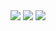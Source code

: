 <img src="https://img.shields.io/github/repo-size/brunoiscool2/brunoiscool2.github.io?style=for-the-badge&labelColor=%23000000&color=%231c1c1c">
<img src="https://img.shields.io/github/repo-size/Edward358-AI/HTML5-games?style=for-the-badge&labelColor=%23000000&color=%231c1c1c">
<img src="https://img.shields.io/github/repo-size/brunoiscool2/games3?style=for-the-badge&labelColor=%23000000&color=%231c1c1c">
    
